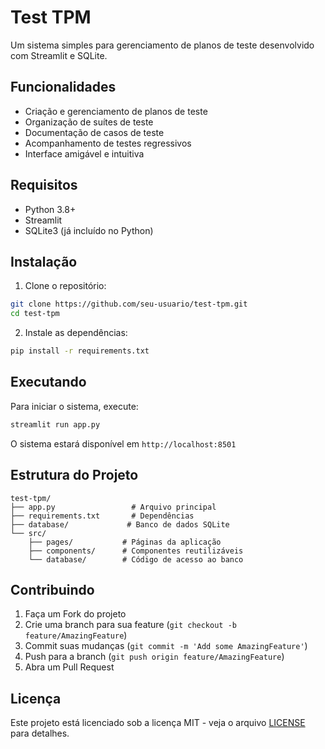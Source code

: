 # Test TPM

Um sistema simples para gerenciamento de planos de teste desenvolvido com Streamlit e SQLite.

## Funcionalidades

- Criação e gerenciamento de planos de teste
- Organização de suítes de teste
- Documentação de casos de teste
- Acompanhamento de testes regressivos
- Interface amigável e intuitiva

## Requisitos

- Python 3.8+
- Streamlit
- SQLite3 (já incluído no Python)

## Instalação

1. Clone o repositório:
```bash
git clone https://github.com/seu-usuario/test-tpm.git
cd test-tpm
```

2. Instale as dependências:
```bash
pip install -r requirements.txt
```

## Executando

Para iniciar o sistema, execute:

```bash
streamlit run app.py
```

O sistema estará disponível em `http://localhost:8501`

## Estrutura do Projeto

```
test-tpm/
├── app.py                 # Arquivo principal
├── requirements.txt       # Dependências
├── database/             # Banco de dados SQLite
└── src/
    ├── pages/           # Páginas da aplicação
    ├── components/      # Componentes reutilizáveis
    └── database/        # Código de acesso ao banco
```

## Contribuindo

1. Faça um Fork do projeto
2. Crie uma branch para sua feature (`git checkout -b feature/AmazingFeature`)
3. Commit suas mudanças (`git commit -m 'Add some AmazingFeature'`)
4. Push para a branch (`git push origin feature/AmazingFeature`)
5. Abra um Pull Request

## Licença

Este projeto está licenciado sob a licença MIT - veja o arquivo [LICENSE](LICENSE) para detalhes. 